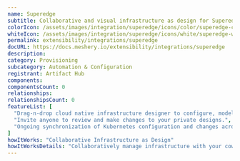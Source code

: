 ```yaml
---
name: Superedge
subtitle: Collaborative and visual infrastructure as design for Superedge
colorIcon: /assets/images/integration/superedge/icons/color/superedge-color.svg
whiteIcon: /assets/images/integration/superedge/icons/white/superedge-white.svg
permalink: extensibility/integrations/superedge
docURL: https://docs.meshery.io/extensibility/integrations/superedge
description: 
category: Provisioning
subcategory: Automation & Configuration
registrant: Artifact Hub
components: 
componentsCount: 0
relationships: 
relationshipsCount: 0
featureList: [
  "Drag-n-drop cloud native infrastructure designer to configure, model, and deploy your workloads.",
  "Invite anyone to review and make changes to your private designs.",
  "Ongoing synchronization of Kubernetes configuration and changes across any number of clusters."
]
howItWorks: "Collaborative Infrastructure as Design"
howItWorksDetails: "Collaboratively manage infrastructure with your coworkers synchronously sharing the same designs."
---
```

